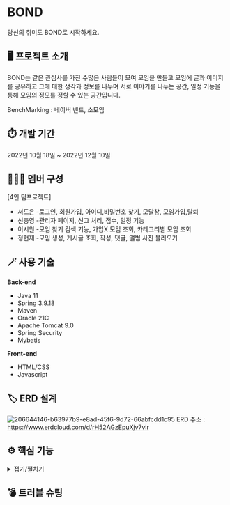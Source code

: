 # BOND
당신의 취미도 BOND로 시작하세요.<br>
## 🖥️ 프로젝트 소개
BOND는 같은 관심사를 가진 수많은 사람들이 모여 모임을 만들고 
모임에 글과 이미지를 공유하고 그에 대한 생각과 정보를 나누며 서로 이야기를 나누는 공간, 
일정 기능을 통해 모임의 정모를 정할 수 있는 공간입니다.

BenchMarking : 네이버 밴드, 소모임<br>
## ⏱️ 개발 기간
2022년 10월 18일 ~ 2022년 12월 10일<br>
## 🧑‍🤝‍🧑 멤버 구성
[4인 팀프로젝트]<br>
- 서도은 -로그인, 회원가입, 아이디,비밀번호 찾기, 모달창, 모임가입,탈퇴
- 신충영 -관리자 페이지, 신고 처리, 접수, 일정 기능 
- 이시원 -모임 찾기 검색 기능, 가입X 모임 조회, 카테고리별 모임 조회
- 정현재 -모임 생성, 게시글 조회, 작성, 댓글, 앨범 사진 불러오기<br>
## 🪄 사용 기술
**Back-end**
- Java 11
- Spring 3.9.18
- Maven
- Oracle 21C
- Apache Tomcat 9.0
- Spring Security
- Mybatis

**Front-end**
- HTML/CSS
- Javascript<br>
## 🏷️ ERD 설계
![206644146-b63977b9-e8ad-45f6-9d72-66abfcdd1c95](https://user-images.githubusercontent.com/110653581/223964484-548b0925-ba84-4253-9c87-50971b6bee4e.png)
ERD 주소 : https://www.erdcloud.com/d/rH52AGzEpuXjv7vir
## ⚙️ 핵심 기능
<details markdown="1">
<summary>접기/펼치기</summary>

1. 모임 찾기 페이지<br>
<img width="50%" src="https://user-images.githubusercontent.com/110653581/223965275-a06bc621-d33a-4f99-a003-0a4c7d38c096.png"/>

<br>
1-1. 카테고리 별 모임<br>
<img width="50%" src="https://user-images.githubusercontent.com/110653581/223965549-2f7e511a-0e05-444c-94ee-063351748889.png"/><br>
- 원하는 카테고리 선택 시 해당 카테고리 모임 추천 페이지로 이동
- 가나다 순으로 조회
[Controller](#https://github.com/97siwon/bondProject/blob/f14332b1052756e5bb7b00ac9d012269103a4910/Bond/src/main/java/kh/semi/project/member/controller/findBondController.java#L36)
[Service](#)
<br>
1-2. 모임 검색<br>
<img width="50%" src="https://user-images.githubusercontent.com/110653581/223965575-5e9dee7e-042e-4c7a-86fa-1b85acfee249.png"/>
<br>
</details>

<h2>💣 트러블 슈팅</h2>


